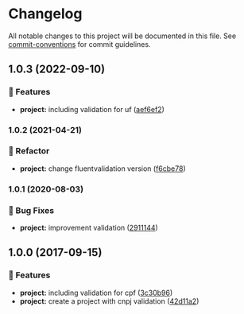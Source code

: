 # Changelog

All notable changes to this project will be documented in this file. See [commit-conventions](https://www.conventionalcommits.org/en/v1.0.0/#specification) for commit guidelines.


## 1.0.3 (2022-09-10)


### 🎉 Features

* **project:** including validation for uf ([aef6ef2](https://github.com/iurifarenzena/FluentValidation.Extensions.Br/commit/aef6ef2050dc4a307379ee181df3fafefb43fd30))


### 1.0.2 (2021-04-21)


### 🔨 Refactor

* **project:** change fluentvalidation version ([f6cbe78](https://github.com/LucasMendesl/FluentValidation.Extensions.Br/commit/f6cbe78b03becae98634208e01f66e596243fbcd))


### 1.0.1 (2020-08-03)


### 🐞 Bug Fixes

* **project:** improvement validation ([2911144](https://github.com/LucasMendesl/FluentValidation.Extensions.Br/commit/29111446402897b41e2f7ac52ede2920b9e19e87))


## 1.0.0 (2017-09-15)


### 🎉 Features

* **project:** including validation for cpf ([3c30b96](https://github.com/LucasMendesl/FluentValidation.Extensions.Br/commit/3c30b96fde5cc76e546f45923517b18b5771dd02))
* **project:** create a project with cnpj validation ([42d11a2](https://github.com/LucasMendesl/FluentValidation.Extensions.Br/commit/42d11a27083cf42fadff27b3cae3dfa8b82f3e34))